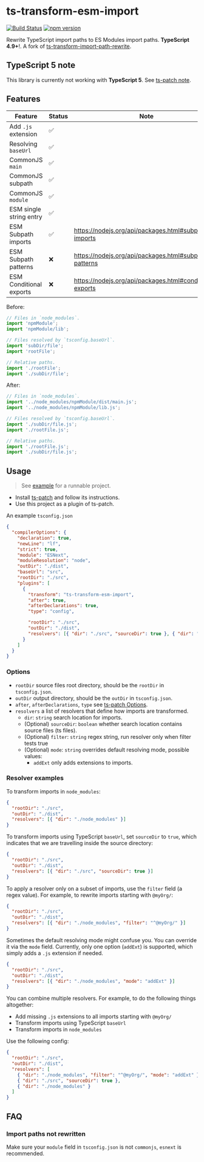 # ts-transform-esm-import

[![Build Status](https://github.com/mgenware/ts-transform-esm-import/workflows/Build/badge.svg)](https://github.com/mgenware/ts-transform-esm-import/actions)
[![npm version](https://img.shields.io/npm/v/ts-transform-esm-import.svg?style=flat-square)](https://npmjs.com/package/ts-transform-esm-import)

Rewrite TypeScript import paths to ES Modules import paths. **TypeScript 4.9+**!. A fork of [ts-transform-import-path-rewrite](https://github.com/dropbox/ts-transform-import-path-rewrite).

## TypeScript 5 note

This library is currently not working with **TypeScript 5**. See [ts-patch note](https://github.com/nonara/ts-patch/issues/93).

## Features

| Feature                 | Status | Note                                                     |
| ----------------------- | ------ | -------------------------------------------------------- |
| Add `.js` extension     | ✅     |                                                          |
| Resolving `baseUrl`     | ✅     |                                                          |
| CommonJS `main`         | ✅     |                                                          |
| CommonJS subpath        | ✅     |                                                          |
| CommonJS `module`       | ✅     |                                                          |
| ESM single string entry | ✅     |                                                          |
| ESM Subpath imports     | ✅     | https://nodejs.org/api/packages.html#subpath-imports     |
| ESM Subpath patterns    | ❌     | https://nodejs.org/api/packages.html#subpath-patterns    |
| ESM Conditional exports | ❌     | https://nodejs.org/api/packages.html#conditional-exports |

Before:

```ts
// Files in `node_modules`.
import 'npmModule';
import 'npmModule/lib';

// Files resolved by `tsconfig.baseUrl`.
import 'subDir/file';
import 'rootFile';

// Relative paths.
import './rootFile';
import './subDir/file';
```

After:

```ts
// Files in `node_modules`.
import '../node_modules/npmModule/dist/main.js';
import '../node_modules/npmModule/lib.js';

// Files resolved by `tsconfig.baseUrl`.
import './subDir/file.js';
import './rootFile.js';

// Relative paths.
import './rootFile.js';
import './subDir/file.js';
```

## Usage

> See [example](https://github.com/mgenware/ts-transform-esm-import/tree/main/example) for a runnable project.

- Install [ts-patch](https://github.com/nonara/ts-patch) and follow its instructions.
- Use this project as a plugin of ts-patch.

An example `tsconfig.json`

```json
{
  "compilerOptions": {
    "declaration": true,
    "newLine": "lf",
    "strict": true,
    "module": "ESNext",
    "moduleResolution": "node",
    "outDir": "./dist",
    "baseUrl": "src",
    "rootDir": "./src",
    "plugins": [
      {
        "transform": "ts-transform-esm-import",
        "after": true,
        "afterDeclarations": true,
        "type": "config",

        "rootDir": "./src",
        "outDir": "./dist",
        "resolvers": [{ "dir": "./src", "sourceDir": true }, { "dir": "./node_modules" }]
      }
    ]
  }
}
```

### Options

- `rootDir` source files root directory, should be the `rootDir` in `tsconfig.json`.
- `outDir` output directory, should be the `outDir` in `tsconfig.json`.
- `after`, `afterDeclarations`, `type` see [ts-patch Options](https://github.com/nonara/ts-patch).
- `resolvers` a list of resolvers that define how imports are transformed.
  - `dir`: `string` search location for imports.
  - (Optional) `sourceDir`: `boolean` whether search location contains source files (ts files).
  - (Optional) `filter`: `string` regex string, run resolver only when filter tests true
  - (Optional) `mode`: `string` overrides default resolving mode, possible values:
    - `addExt` only adds extensions to imports.

### Resolver examples

To transform imports in `node_modules`:

```json
{
  "rootDir": "./src",
  "outDir": "./dist",
  "resolvers": [{ "dir": "./node_modules" }]
}
```

To transform imports using TypeScript `baseUrl`, set `sourceDir` to `true`, which indicates that we are travelling inside the source directory:

```json
{
  "rootDir": "./src",
  "outDir": "./dist",
  "resolvers": [{ "dir": "./src", "sourceDir": true }]
}
```

To apply a resolver only on a subset of imports, use the `filter` field (a regex value). For example, to rewrite imports starting with `@myOrg/`:

```json
{
  "rootDir": "./src",
  "outDir": "./dist",
  "resolvers": [{ "dir": "./node_modules", "filter": "^@myOrg/" }]
}
```

Sometimes the default resolving mode might confuse you. You can override it via the `mode` field. Currently, only one option (`addExt`) is supported, which simply adds a `.js` extension if needed.

```json
{
  "rootDir": "./src",
  "outDir": "./dist",
  "resolvers": [{ "dir": "./node_modules", "mode": "addExt" }]
}
```

You can combine multiple resolvers. For example, to do the following things altogether:

- Add missing `.js` extensions to all imports starting with `@myOrg/`
- Transform imports using TypeScript `baseUrl`
- Transform imports in `node_modules`

Use the following config:

```json
{
  "rootDir": "./src",
  "outDir": "./dist",
  "resolvers": [
    { "dir": "./node_modules", "filter": "^@myOrg/", "mode": "addExt" },
    { "dir": "./src", "sourceDir": true },
    { "dir": "./node_modules" }
  ]
}
```

## FAQ

### Import paths not rewritten

Make sure your `module` field in `tsconfig.json` is not `commonjs`, `esnext` is recommended.
